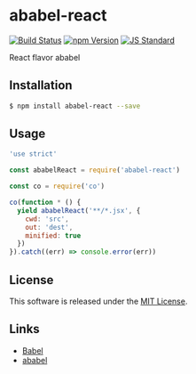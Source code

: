 ababel-react
==========

<!---
This file is generated by ape-tmpl. Do not update manually.
--->

<!-- Badge Start -->
<a name="badges"></a>

[![Build Status][bd_travis_shield_url]][bd_travis_url]
[![npm Version][bd_npm_shield_url]][bd_npm_url]
[![JS Standard][bd_standard_shield_url]][bd_standard_url]

[bd_repo_url]: https://github.com/a-labo/ababel-react
[bd_travis_url]: http://travis-ci.org/a-labo/ababel-react
[bd_travis_shield_url]: http://img.shields.io/travis/a-labo/ababel-react.svg?style=flat
[bd_travis_com_url]: http://travis-ci.com/a-labo/ababel-react
[bd_travis_com_shield_url]: https://api.travis-ci.com/a-labo/ababel-react.svg?token=
[bd_license_url]: https://github.com/a-labo/ababel-react/blob/master/LICENSE
[bd_codeclimate_url]: http://codeclimate.com/github/a-labo/ababel-react
[bd_codeclimate_shield_url]: http://img.shields.io/codeclimate/github/a-labo/ababel-react.svg?style=flat
[bd_codeclimate_coverage_shield_url]: http://img.shields.io/codeclimate/coverage/github/a-labo/ababel-react.svg?style=flat
[bd_gemnasium_url]: https://gemnasium.com/a-labo/ababel-react
[bd_gemnasium_shield_url]: https://gemnasium.com/a-labo/ababel-react.svg
[bd_npm_url]: http://www.npmjs.org/package/ababel-react
[bd_npm_shield_url]: http://img.shields.io/npm/v/ababel-react.svg?style=flat
[bd_standard_url]: http://standardjs.com/
[bd_standard_shield_url]: https://img.shields.io/badge/code%20style-standard-brightgreen.svg

<!-- Badge End -->


<!-- Description Start -->
<a name="description"></a>

React flavor ababel

<!-- Description End -->


<!-- Overview Start -->
<a name="overview"></a>



<!-- Overview End -->


<!-- Sections Start -->
<a name="sections"></a>

<!-- Section from "doc/guides/01.Installation.md.hbs" Start -->

<a name="section-doc-guides-01-installation-md"></a>

Installation
-----

```bash
$ npm install ababel-react --save
```


<!-- Section from "doc/guides/01.Installation.md.hbs" End -->

<!-- Section from "doc/guides/02.Usage.md.hbs" Start -->

<a name="section-doc-guides-02-usage-md"></a>

Usage
---------

```javascript
'use strict'

const ababelReact = require('ababel-react')

const co = require('co')

co(function * () {
  yield ababelReact('**/*.jsx', {
    cwd: 'src',
    out: 'dest',
    minified: true
  })
}).catch((err) => console.error(err))

```


<!-- Section from "doc/guides/02.Usage.md.hbs" End -->


<!-- Sections Start -->


<!-- LICENSE Start -->
<a name="license"></a>

License
-------
This software is released under the [MIT License](https://github.com/a-labo/ababel-react/blob/master/LICENSE).

<!-- LICENSE End -->


<!-- Links Start -->
<a name="links"></a>

Links
------

+ [Babel][babel_url]
+ [ababel][ababel_url]

[babel_url]: https://babeljs.io/
[ababel_url]: https://github.com/a-labo/ababel#readme

<!-- Links End -->
